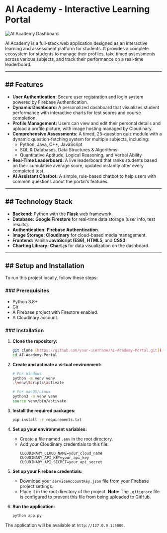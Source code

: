 # AI Academy - Interactive Learning Portal

![AI Academy Dashboard](https://i.imgur.com/L1i1A5E.png)

AI Academy is a full-stack web application designed as an interactive learning and assessment platform for students. It provides a complete ecosystem for students to manage their profiles, take timed assessments across various subjects, and track their performance on a real-time leaderboard.

---
## ## Features

* **User Authentication:** Secure user registration and login system powered by Firebase Authentication.
* **Dynamic Dashboard:** A personalized dashboard that visualizes student performance with interactive charts for test scores and course completion.
* **Profile Management:** Users can view and edit their personal details and upload a profile picture, with image hosting managed by Cloudinary.
* **Comprehensive Assessments:** A timed, 25-question quiz module with a dynamic question-fetching system for multiple subjects, including:
    * Python, Java, C++, JavaScript
    * SQL & Databases, Data Structures & Algorithms
    * Quantitative Aptitude, Logical Reasoning, and Verbal Ability
* **Real-Time Leaderboard:** A live leaderboard that ranks students based on their cumulative average score, updated instantly after every completed test.
* **AI Assistant Chatbot:** A simple, rule-based chatbot to help users with common questions about the portal's features.

---
## ## Technology Stack

* **Backend:** Python with the **Flask** web framework.
* **Database:** **Google Firestore** for real-time data storage (user info, test results).
* **Authentication:** **Firebase Authentication**.
* **Image Storage:** **Cloudinary** for cloud-based media management.
* **Frontend:** Vanilla **JavaScript (ES6)**, **HTML5**, and **CSS3**.
* **Charting Library:** **Chart.js** for data visualization on the dashboard.

---
## ## Setup and Installation

To run this project locally, follow these steps:

### ### Prerequisites

* Python 3.8+
* Git
* A Firebase project with Firestore enabled.
* A Cloudinary account.

### ### Installation

1.  **Clone the repository:**
    ```bash
    git clone [https://github.com/your-username/AI-Academy-Portal.git](https://github.com/your-username/AI-Academy-Portal.git)
    cd AI-Academy-Portal
    ```

2.  **Create and activate a virtual environment:**
    ```bash
    # For Windows
    python -m venv venv
    .\venv\Scripts\activate

    # For macOS/Linux
    python3 -m venv venv
    source venv/bin/activate
    ```

3.  **Install the required packages:**
    ```bash
    pip install -r requirements.txt
    ```

4.  **Set up your environment variables:**
    * Create a file named `.env` in the root directory.
    * Add your Cloudinary credentials to this file:
        ```
        CLOUDINARY_CLOUD_NAME=your_cloud_name
        CLOUDINARY_API_KEY=your_api_key
        CLOUDINARY_API_SECRET=your_api_secret
        ```

5.  **Set up your Firebase credentials:**
    * Download your `serviceAccountKey.json` file from your Firebase project settings.
    * Place it in the root directory of the project. **Note:** The `.gitignore` file is configured to prevent this file from being uploaded to GitHub.

6.  **Run the application:**
    ```bash
    python app.py
    ```

The application will be available at `http://127.0.0.1:5000`.

